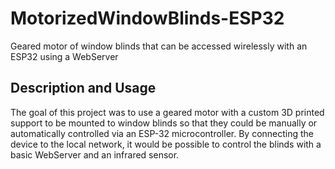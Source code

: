 # MotorizedWindowBlinds-ESP32
Geared motor of window blinds that can be accessed wirelessly with an ESP32 using a WebServer

## Description and Usage
The goal of this project was to use a geared motor with a custom 3D printed support to be mounted to window blinds so that they could be manually or automatically controlled via an ESP-32 microcontroller. By connecting the device to the local network, it would be possible to control the blinds with a basic WebServer and an infrared sensor.
